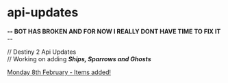 # api-updates
**-- BOT HAS BROKEN AND FOR NOW I REALLY DONT HAVE TIME TO FIX IT --** 

// Destiny 2 Api Updates  
// Working on adding ***Ships, Sparrows and Ghosts***

[Monday 8th February - Items added!](https://github.com/spoofbtw/api-updates/blob/a409b946bb3d859b531e4f0ad890743b6dc3773c/Monday%208th%20February%202021.md)
